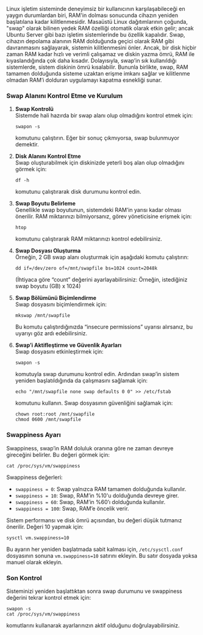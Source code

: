 Linux işletim sisteminde deneyimsiz bir kullanıcının karşılaşabileceği en yaygın durumlardan biri, RAM'in dolması sonucunda cihazın yeniden başlatılana kadar kilitlenmesidir. Masaüstü Linux dağıtımlarının çoğunda, "swap" olarak bilinen yedek RAM özelliği otomatik olarak etkin gelir; ancak Ubuntu Server gibi bazı işletim sistemlerinde bu özellik kapalıdır. Swap, cihazın depolama alanının RAM dolduğunda geçici olarak RAM gibi davranmasını sağlayarak, sistemin kilitlenmesini önler. Ancak, bir disk hiçbir zaman RAM kadar hızlı ve verimli çalışamaz ve diskin yazma ömrü, RAM ile kıyaslandığında çok daha kısadır. Dolayısıyla, swap’in sık kullanıldığı sistemlerde, sistem diskinin ömrü kısalabilir. Bununla birlikte, swap, RAM tamamen dolduğunda sisteme uzaktan erişme imkanı sağlar ve kilitlenme olmadan RAM’i dolduran uygulamayı kapatma esnekliği sunar.

### Swap Alanını Kontrol Etme ve Kurulum

1. **Swap Kontrolü**  
   Sistemde hali hazırda bir swap alanı olup olmadığını kontrol etmek için:
   ```
   swapon -s
   ```
   komutunu çalıştırın. Eğer bir sonuç çıkmıyorsa, swap bulunmuyor demektir.

2. **Disk Alanını Kontrol Etme**  
   Swap oluşturabilmek için diskinizde yeterli boş alan olup olmadığını görmek için:
   ```
   df -h
   ```
   komutunu çalıştırarak disk durumunu kontrol edin.

3. **Swap Boyutu Belirleme**  
   Genellikle swap boyutunun, sistemdeki RAM’in yarısı kadar olması önerilir. RAM miktarınızı bilmiyorsanız, görev yöneticisine erişmek için:
   ```
   htop
   ```
   komutunu çalıştırarak RAM miktarınızı kontrol edebilirsiniz.

4. **Swap Dosyası Oluşturma**  
   Örneğin, 2 GB swap alanı oluşturmak için aşağıdaki komutu çalıştırın:
   ```
   dd if=/dev/zero of=/mnt/swapfile bs=1024 count=2048k
   ```
   (İhtiyaca göre “count” değerini ayarlayabilirsiniz: Örneğin, istediğiniz swap boyutu (GB) x 1024)

5. **Swap Bölümünü Biçimlendirme**  
   Swap dosyasını biçimlendirmek için:
   ```
   mkswap /mnt/swapfile
   ```
   Bu komutu çalıştırdığınızda “insecure permissions” uyarısı alırsanız, bu uyarıyı göz ardı edebilirsiniz.

6. **Swap’i Aktifleştirme ve Güvenlik Ayarları**  
   Swap dosyasını etkinleştirmek için:
   ```
   swapon -s
   ```
   komutuyla swap durumunu kontrol edin. Ardından swap’in sistem yeniden başlatıldığında da çalışmasını sağlamak için:
   ```
   echo "/mnt/swapfile none swap defaults 0 0" >> /etc/fstab
   ```
   komutunu kullanın. Swap dosyasının güvenliğini sağlamak için:
   ```
   chown root:root /mnt/swapfile
   chmod 0600 /mnt/swapfile
   ```

### Swappiness Ayarı

Swappiness, swap’in RAM doluluk oranına göre ne zaman devreye gireceğini belirler. Bu değeri görmek için:
```
cat /proc/sys/vm/swappiness
```
Swappiness değerleri:

- `swappiness = 0`: Swap yalnızca RAM tamamen dolduğunda kullanılır.
- `swappiness = 10`: Swap, RAM’in %10'u dolduğunda devreye girer.
- `swappiness = 60`: Swap, RAM’in %60’ı dolduğunda kullanılır.
- `swappiness = 100`: Swap, RAM’e öncelik verir.

Sistem performansı ve disk ömrü açısından, bu değeri düşük tutmanız önerilir. Değeri 10 yapmak için:
```
sysctl vm.swappiness=10
```

Bu ayarın her yeniden başlatmada sabit kalması için, `/etc/sysctl.conf` dosyasının sonuna `vm.swappiness=10` satırını ekleyin. Bu satır dosyada yoksa manuel olarak ekleyin.

### Son Kontrol

Sisteminizi yeniden başlattıktan sonra swap durumunu ve swappiness değerini tekrar kontrol etmek için:
```
swapon -s
cat /proc/sys/vm/swappiness
```
komutlarını kullanarak ayarlarınızın aktif olduğunu doğrulayabilirsiniz.